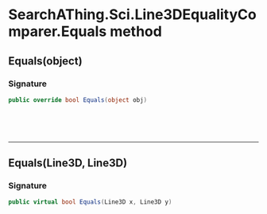 # SearchAThing.Sci.Line3DEqualityComparer.Equals method
## Equals(object)
### Signature
```csharp
public override bool Equals(object obj)
```

<p>&nbsp;</p>
<p>&nbsp;</p>
<hr/>

## Equals(Line3D, Line3D)
### Signature
```csharp
public virtual bool Equals(Line3D x, Line3D y)
```
